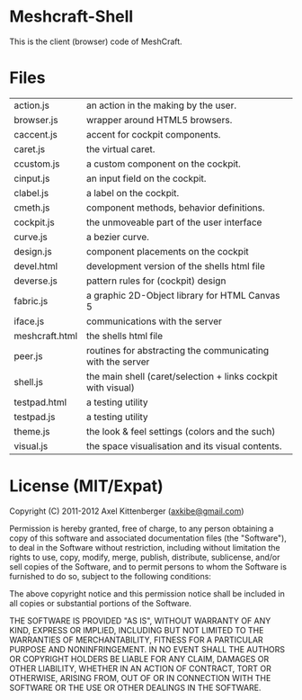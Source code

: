 Meshcraft-Shell
===============
This is the client (browser) code of MeshCraft.

Files
=====
<table>

 <tr><td>   action.js
</td><td>   an action in the making by the user.
</td></tr>

 <tr><td>   browser.js
</td><td>   wrapper around HTML5 browsers.
</td></tr>
 
 <tr><td>   caccent.js
</td><td>   accent for cockpit components.
</td></tr>
 
 <tr><td>   caret.js
</td><td>   the virtual caret.
</td></tr>

 <tr><td>   ccustom.js
</td><td>   a custom component on the cockpit.
</td></tr>
 
 <tr><td>   cinput.js
</td><td>   an input field on the cockpit.
</td></tr>

 <tr><td>   clabel.js
</td><td>   a label on the cockpit.
</td></tr>
 
 <tr><td>   cmeth.js
</td><td>   component methods, behavior definitions.
</td></tr>

 <tr><td>   cockpit.js
</td><td>   the unmoveable part of the user interface
</td></tr>
 
 <tr><td>   curve.js
</td><td>   a bezier curve.
</td></tr>

 <tr><td>   design.js
</td><td>   component placements on the cockpit
</td></tr>
 
 <tr><td>   devel.html
</td><td>   development version of the shells html file
</td></tr>

 <tr><td>   deverse.js
</td><td>   pattern rules for (cockpit) design
</td></tr>
 
 <tr><td>   fabric.js
</td><td>   a graphic 2D-Object library for HTML Canvas 5
</td></tr>

 <tr><td>   iface.js
</td><td>   communications with the server
</td></tr>

 <tr><td>   meshcraft.html
</td><td>   the shells html file
</td></tr>

 <tr><td>   peer.js
</td><td>   routines for abstracting the communicating with the server
</td></tr>

 <tr><td>   shell.js
</td><td>   the main shell (caret/selection + links cockpit with visual)
</td></tr>

 <tr><td>   testpad.html
</td><td>   a testing utility
</td></tr>

 <tr><td>   testpad.js
</td><td>   a testing utility
</td></tr>

 <tr><td>   theme.js
</td><td>   the look & feel settings (colors and the such)
</td></tr>

 <tr><td>   visual.js
</td><td>   the space visualisation and its visual contents.
</td></tr>

</table>

License (MIT/Expat)
===================
Copyright (C) 2011-2012 Axel Kittenberger (axkibe@gmail.com)

Permission is hereby granted, free of charge, to any person obtaining a copy of this software and associated documentation files (the "Software"), to deal in the Software without restriction, including without limitation the rights to use, copy, modify, merge, publish, distribute, sublicense, and/or sell copies of the Software, and to permit persons to whom the Software is furnished to do so, subject to the following conditions:

The above copyright notice and this permission notice shall be included in all copies or substantial portions of the Software.

THE SOFTWARE IS PROVIDED "AS IS", WITHOUT WARRANTY OF ANY KIND, EXPRESS OR IMPLIED, INCLUDING BUT NOT LIMITED TO THE WARRANTIES OF MERCHANTABILITY, FITNESS FOR A PARTICULAR PURPOSE AND NONINFRINGEMENT. IN NO EVENT SHALL THE AUTHORS OR COPYRIGHT HOLDERS BE LIABLE FOR ANY CLAIM, DAMAGES OR OTHER LIABILITY, WHETHER IN AN ACTION OF CONTRACT, TORT OR OTHERWISE, ARISING FROM, OUT OF OR IN CONNECTION WITH THE SOFTWARE OR THE USE OR OTHER DEALINGS IN THE SOFTWARE.

